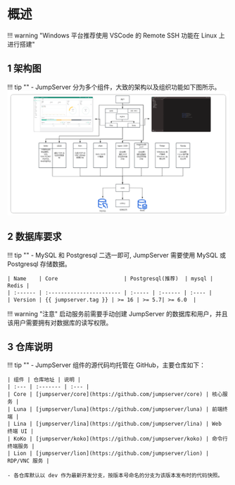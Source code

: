 # 概述

!!! warning "Windows 平台推荐使用 VSCode 的 Remote SSH 功能在 Linux 上进行搭建"

## 1 架构图
!!! tip ""
    - JumpServer 分为多个组件，大致的架构以及组织功能如下图所示。
![!架构图](../../img/component_relationship.png)

## 2 数据库要求
!!! tip ""
    - MySQL 和 Postgresql 二选一即可, JumpServer 需要使用 MySQL 或 Postgresql 存储数据。

    | Name    | Core                     | Postgresql(推荐)  | mysql | Redis |
    | :------ | :----------------------- | :----- | :------ | :---- |
    | Version | {{ jumpserver.tag }} | >= 16 | >= 5.7| >= 6.0  |
!!! warning "注意"
    启动服务前需要手动创建 JumpServer 的数据库和用户，并且该用户需要拥有对数据库的读写权限。

## 3 仓库说明
!!! tip ""
    - JumpServer 组件的源代码均托管在 GitHub，主要仓库如下：

    | 组件 | 仓库地址 | 说明 |
    | :--- | :------- | :--- |
    | Core | [jumpserver/core](https://github.com/jumpserver/core) | 核心服务 |
    | Luna | [jumpserver/luna](https://github.com/jumpserver/luna) | 前端终端 |
    | Lina | [jumpserver/lina](https://github.com/jumpserver/lina) | Web 终端 UI |
    | KoKo | [jumpserver/koko](https://github.com/jumpserver/koko) | 命令行终端服务 |
    | Lion | [jumpserver/lion](https://github.com/jumpserver/lion) | RDP/VNC 服务 |

    - 各仓库默认以 dev 作为最新开发分支，按版本号命名的分支为该版本发布时的代码快照。